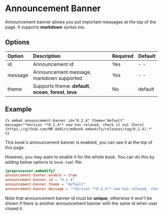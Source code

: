 # Announcement Banner

Announcement banner allows you put important messages at the top of the page. It supports **markdown** syntax too.

## Options

| Option  | Description                                                  | Required | Default |
| :------ | :----------------------------------------------------------- | :------- | :------ |
| id      | Announcement id                                              | Yes      | - -     |
| message | Announcement message, markdown supported                     | Yes      | - -     |
| theme   | Supports theme: **default**, **ocean**, **forest**, **lava** | No       | default |

## Example

<!-- embed ignore begin -->

```text
{% embed announcement-banner id="0.2.4" theme="default" message="*Version **0.2.4** now has relased, check it out [here](https://github.com/MR-Addict/mdbook-embedify/releases/tag/0.2.4).*" %}
```

<!-- embed ignore end -->

This book's announcement banner is enabled, you can see it at the top of this page.

However, you may want to enable it for the whole book. You can do this by adding below options to `book.toml` file:

```toml
[preprocessor.embedify]
announcement-banner.enable = true
announcement-banner.id = "0.2.4"
announcement-banner.theme = "default"
announcement-banner.message = "*Version **0.2.4** now has relased, check it out [here](https://github.com/MR-Addict/mdbook-embedify/releases/tag/0.2.4).*"
```

Note that announcement banner id must be **unique**, otherwise it won't be shown if there is another announcement banner with the same id when user closed it.
